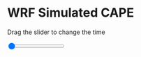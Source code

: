<h1>WRF Simulated CAPE</h1>
<p>Drag the slider to change the time</p>

<div class="slidecontainer">
<input oninput='setImage(this)' class="slider" type="range" min="0" max="49" value="0" step="1" />
<img id='img'/>
</div>

<script>
var img = document.getElementById('img');
var img_array = ['/assets/images/wrf/cp_wrfout_d01_2020-02-22_12:00:00.png',
'/assets/images/wrf/cp_wrfout_d01_2020-02-22_13:00:00.png',
'/assets/images/wrf/cp_wrfout_d01_2020-02-22_14:00:00.png',
'/assets/images/wrf/cp_wrfout_d01_2020-02-22_15:00:00.png',
'/assets/images/wrf/cp_wrfout_d01_2020-02-22_16:00:00.png',
'/assets/images/wrf/cp_wrfout_d01_2020-02-22_17:00:00.png',
'/assets/images/wrf/cp_wrfout_d01_2020-02-22_18:00:00.png',
'/assets/images/wrf/cp_wrfout_d01_2020-02-22_19:00:00.png',
'/assets/images/wrf/cp_wrfout_d01_2020-02-22_20:00:00.png',
'/assets/images/wrf/cp_wrfout_d01_2020-02-22_21:00:00.png',
'/assets/images/wrf/cp_wrfout_d01_2020-02-22_22:00:00.png',
'/assets/images/wrf/cp_wrfout_d01_2020-02-22_23:00:00.png',
'/assets/images/wrf/cp_wrfout_d01_2020-02-23_00:00:00.png',
'/assets/images/wrf/cp_wrfout_d01_2020-02-23_01:00:00.png',
'/assets/images/wrf/cp_wrfout_d01_2020-02-23_02:00:00.png',
'/assets/images/wrf/cp_wrfout_d01_2020-02-23_03:00:00.png',
'/assets/images/wrf/cp_wrfout_d01_2020-02-23_04:00:00.png',
'/assets/images/wrf/cp_wrfout_d01_2020-02-23_05:00:00.png',
'/assets/images/wrf/cp_wrfout_d01_2020-02-23_06:00:00.png',
'/assets/images/wrf/cp_wrfout_d01_2020-02-23_07:00:00.png',
'/assets/images/wrf/cp_wrfout_d01_2020-02-23_08:00:00.png',
'/assets/images/wrf/cp_wrfout_d01_2020-02-23_09:00:00.png',
'/assets/images/wrf/cp_wrfout_d01_2020-02-23_10:00:00.png',
'/assets/images/wrf/cp_wrfout_d01_2020-02-23_11:00:00.png',
'/assets/images/wrf/cp_wrfout_d01_2020-02-23_12:00:00.png',
'/assets/images/wrf/cp_wrfout_d01_2020-02-23_13:00:00.png',
'/assets/images/wrf/cp_wrfout_d01_2020-02-23_14:00:00.png',
'/assets/images/wrf/cp_wrfout_d01_2020-02-23_15:00:00.png',
'/assets/images/wrf/cp_wrfout_d01_2020-02-23_16:00:00.png',
'/assets/images/wrf/cp_wrfout_d01_2020-02-23_17:00:00.png',
'/assets/images/wrf/cp_wrfout_d01_2020-02-23_18:00:00.png',
'/assets/images/wrf/cp_wrfout_d01_2020-02-23_19:00:00.png',
'/assets/images/wrf/cp_wrfout_d01_2020-02-23_20:00:00.png',
'/assets/images/wrf/cp_wrfout_d01_2020-02-23_21:00:00.png',
'/assets/images/wrf/cp_wrfout_d01_2020-02-23_22:00:00.png',
'/assets/images/wrf/cp_wrfout_d01_2020-02-23_23:00:00.png',
'/assets/images/wrf/cp_wrfout_d01_2020-02-24_00:00:00.png',
'/assets/images/wrf/cp_wrfout_d01_2020-02-24_01:00:00.png',
'/assets/images/wrf/cp_wrfout_d01_2020-02-24_02:00:00.png',
'/assets/images/wrf/cp_wrfout_d01_2020-02-24_03:00:00.png',
'/assets/images/wrf/cp_wrfout_d01_2020-02-24_04:00:00.png',
'/assets/images/wrf/cp_wrfout_d01_2020-02-24_05:00:00.png',
'/assets/images/wrf/cp_wrfout_d01_2020-02-24_06:00:00.png',
'/assets/images/wrf/cp_wrfout_d01_2020-02-24_07:00:00.png',
'/assets/images/wrf/cp_wrfout_d01_2020-02-24_08:00:00.png',
'/assets/images/wrf/cp_wrfout_d01_2020-02-24_09:00:00.png',
'/assets/images/wrf/cp_wrfout_d01_2020-02-24_10:00:00.png',
'/assets/images/wrf/cp_wrfout_d01_2020-02-24_11:00:00.png',
'/assets/images/wrf/cp_wrfout_d01_2020-02-24_12:00:00.png',];
function setImage(obj)
{
        var value = obj.value;
        img.src = img_array[value];

}
</script>
